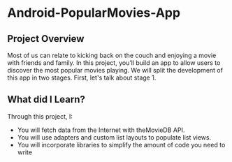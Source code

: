 # Android-PopularMovies-App


## Project Overview
  Most of us can relate to kicking back on the couch and enjoying a movie with friends and family. In this project, you’ll build an app to allow users to discover the most popular movies playing. We will split the development of this app in two stages. First, let's talk about stage 1.
    
## What did I Learn?
  Through this project, I:

  + You will fetch data from the Internet with theMovieDB API.
  + You will use adapters and custom list layouts to populate list views.
  + You will incorporate libraries to simplify the amount of code you need to write